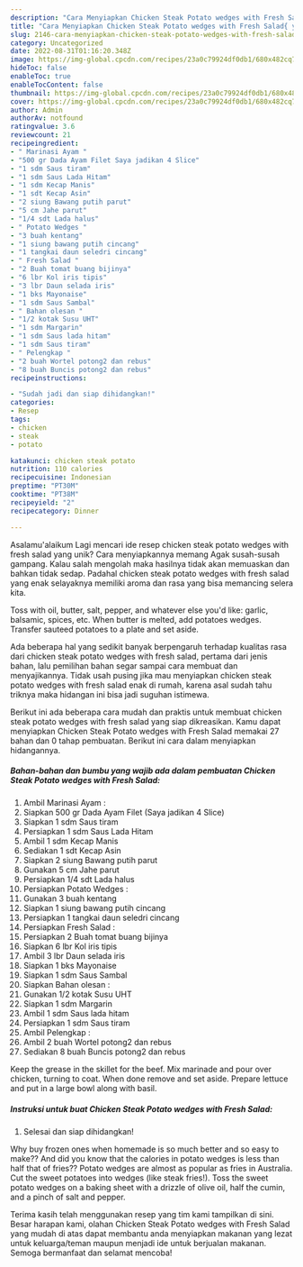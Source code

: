 ```yaml
---
description: "Cara Menyiapkan Chicken Steak Potato wedges with Fresh Salad{ yang Enak Banget"
title: "Cara Menyiapkan Chicken Steak Potato wedges with Fresh Salad{ yang Enak Banget"
slug: 2146-cara-menyiapkan-chicken-steak-potato-wedges-with-fresh-salad-yang-enak-banget
category: Uncategorized
date: 2022-08-31T01:16:20.348Z
image: https://img-global.cpcdn.com/recipes/23a0c79924df0db1/680x482cq70/chicken-steak-potato-wedges-with-fresh-salad-foto-resep-utama.jpg
hideToc: false
enableToc: true
enableTocContent: false
thumbnail: https://img-global.cpcdn.com/recipes/23a0c79924df0db1/680x482cq70/chicken-steak-potato-wedges-with-fresh-salad-foto-resep-utama.jpg
cover: https://img-global.cpcdn.com/recipes/23a0c79924df0db1/680x482cq70/chicken-steak-potato-wedges-with-fresh-salad-foto-resep-utama.jpg
author: Admin
authorAv: notfound
ratingvalue: 3.6
reviewcount: 21
recipeingredient:
- " Marinasi Ayam "
- "500 gr Dada Ayam Filet Saya jadikan 4 Slice"
- "1 sdm Saus tiram"
- "1 sdm Saus Lada Hitam"
- "1 sdm Kecap Manis"
- "1 sdt Kecap Asin"
- "2 siung Bawang putih parut"
- "5 cm Jahe parut"
- "1/4 sdt Lada halus"
- " Potato Wedges "
- "3 buah kentang"
- "1 siung bawang putih cincang"
- "1 tangkai daun seledri cincang"
- " Fresh Salad "
- "2 Buah tomat buang bijinya"
- "6 lbr Kol iris tipis"
- "3 lbr Daun selada iris"
- "1 bks Mayonaise"
- "1 sdm Saus Sambal"
- " Bahan olesan "
- "1/2 kotak Susu UHT"
- "1 sdm Margarin"
- "1 sdm Saus lada hitam"
- "1 sdm Saus tiram"
- " Pelengkap "
- "2 buah Wortel potong2 dan rebus"
- "8 buah Buncis potong2 dan rebus"
recipeinstructions:

- "Sudah jadi dan siap dihidangkan!"
categories:
- Resep
tags:
- chicken
- steak
- potato

katakunci: chicken steak potato 
nutrition: 110 calories
recipecuisine: Indonesian
preptime: "PT30M"
cooktime: "PT38M"
recipeyield: "2"
recipecategory: Dinner

---
```



Asalamu'alaikum Lagi mencari ide resep chicken steak potato wedges with fresh salad yang unik? Cara menyiapkannya memang Agak susah-susah gampang. Kalau salah mengolah maka hasilnya tidak akan memuaskan dan bahkan tidak sedap. Padahal chicken steak potato wedges with fresh salad yang enak selayaknya memiliki aroma dan rasa yang bisa memancing selera kita.


Toss with oil, butter, salt, pepper, and whatever else you&#39;d like: garlic, balsamic, spices, etc. When butter is melted, add potatoes wedges. Transfer sauteed potatoes to a plate and set aside.

Ada beberapa hal yang sedikit banyak berpengaruh terhadap kualitas rasa dari chicken steak potato wedges with fresh salad, pertama dari jenis bahan, lalu pemilihan bahan segar sampai cara membuat dan menyajikannya. Tidak usah pusing jika mau menyiapkan chicken steak potato wedges with fresh salad enak di rumah, karena asal sudah tahu triknya maka hidangan ini bisa jadi suguhan istimewa.


Berikut ini ada beberapa cara mudah dan praktis untuk membuat chicken steak potato wedges with fresh salad yang siap dikreasikan. Kamu dapat menyiapkan Chicken Steak Potato wedges with Fresh Salad memakai 27 bahan dan 0 tahap pembuatan. Berikut ini cara dalam menyiapkan hidangannya.

<!--inarticleads1-->

##### Bahan-bahan dan bumbu yang wajib ada dalam pembuatan Chicken Steak Potato wedges with Fresh Salad:

1. Ambil  Marinasi Ayam :
1. Siapkan 500 gr Dada Ayam Filet (Saya jadikan 4 Slice)
1. Siapkan 1 sdm Saus tiram
1. Persiapkan 1 sdm Saus Lada Hitam
1. Ambil 1 sdm Kecap Manis
1. Sediakan 1 sdt Kecap Asin
1. Siapkan 2 siung Bawang putih parut
1. Gunakan 5 cm Jahe parut
1. Persiapkan 1/4 sdt Lada halus
1. Persiapkan  Potato Wedges :
1. Gunakan 3 buah kentang
1. Siapkan 1 siung bawang putih cincang
1. Persiapkan 1 tangkai daun seledri cincang
1. Persiapkan  Fresh Salad :
1. Persiapkan 2 Buah tomat buang bijinya
1. Siapkan 6 lbr Kol iris tipis
1. Ambil 3 lbr Daun selada iris
1. Siapkan 1 bks Mayonaise
1. Siapkan 1 sdm Saus Sambal
1. Siapkan  Bahan olesan :
1. Gunakan 1/2 kotak Susu UHT
1. Siapkan 1 sdm Margarin
1. Ambil 1 sdm Saus lada hitam
1. Persiapkan 1 sdm Saus tiram
1. Ambil  Pelengkap :
1. Ambil 2 buah Wortel potong2 dan rebus
1. Sediakan 8 buah Buncis potong2 dan rebus


Keep the grease in the skillet for the beef. Mix marinade and pour over chicken, turning to coat. When done remove and set aside. Prepare lettuce and put in a large bowl along with basil. 

<!--inarticleads2-->

##### Instruksi untuk buat Chicken Steak Potato wedges with Fresh Salad:


1. Selesai dan siap dihidangkan!

Why buy frozen ones when homemade is so much better and so easy to make?? And did you know that the calories in potato wedges is less than half that of fries?? Potato wedges are almost as popular as fries in Australia. Cut the sweet potatoes into wedges (like steak fries!). Toss the sweet potato wedges on a baking sheet with a drizzle of olive oil, half the cumin, and a pinch of salt and pepper. 

Terima kasih telah menggunakan resep yang tim kami tampilkan di sini. Besar harapan kami, olahan Chicken Steak Potato wedges with Fresh Salad yang mudah di atas dapat membantu anda menyiapkan makanan yang lezat untuk keluarga/teman maupun menjadi ide untuk berjualan makanan. Semoga bermanfaat dan selamat mencoba!
